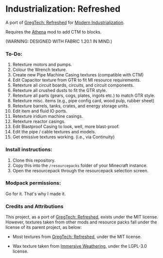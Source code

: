 
# Industrialization: Refreshed

A port of [GregTech: Refreshed](https://modrinth.com/resourcepack/gregtech-refreshed) for [Modern Industrialization](a).

Requires the [Athena](https://modrinth.com/mod/athena-ctm) mod to add CTM to blocks.  

(WARNING: DESIGNED WITH FABRIC 1.20.1 IN MIND.)

### To-Do:

1. Retexture motors and pumps.
2. Colour the Wrench texture.
3. Create new Pipe Machine Casing textures (compatible with CTM)
4. Edit Capacitor texture from GTR to fit MI resource requirements.
5. Retexture all circuit boards, circuits, and circuit components.
6. Retexture all crushed dusts to fit the GTR style.
7. Retexture all parts (gears, cogs, plates, ingots etc.) to match GTR style.
8. Retexture misc. items (e.g., pipe config card, wood pulp, rubber sheet)
9. Retexture barrels, tanks, crates, and energy storage units.
10. Edit item and fluid IO ports.
11. Retexture iridium machine casings.
12. Retexture reactor casings.
13. Edit Blastproof Casing to look, well, more blast-proof.
14. Edit the pipe / cable textures and models.
15. Get emissive textures working. (i.e., via Continuity)

### Install instructions:

1. Clone this repository.
2. Copy this into the `/resourcepacks` folder of your Minecraft instance. 
3. Open the resourcepack through the resourcepack selection screen.

### Modpack permissions:

Go for it. That's why I made it.

### Credits and Attributions

This project, as a port of [GregTech: Refreshed](https://modrinth.com/resourcepack/gregtech-refreshed), exists under the MIT license.
However, textures taken from other mods and resource packs fall under the license of its parent project, as below:

- Most textures from [GregTech: Refreshed](https://modrinth.com/resourcepack/gregtech-refreshed), under the MIT license.

- Wax texture taken from [Immersive Weathering](https://modrinth.com/mod/immersive-weathering), under the LGPL-3.0 license.